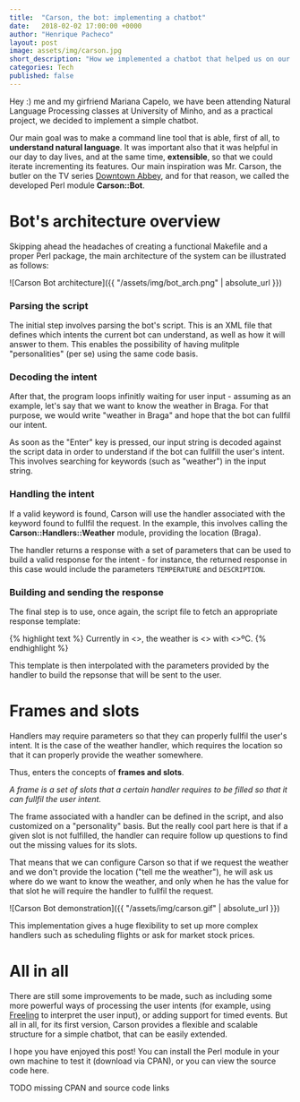 ```yaml
---
title:  "Carson, the bot: implementing a chatbot"
date:   2018-02-02 17:00:00 +0000
author: "Henrique Pacheco"
layout: post
image: assets/img/carson.jpg
short_description: "How we implemented a chatbot that helped us on our daily tasks."
categories: Tech
published: false
---
```



Hey :) me and my girfriend Mariana Capelo, we have been attending Natural Language Processing classes at University of Minho, and as a practical project, we decided to implement a simple chatbot.

Our main goal was to make a command line tool that is able, first of all, to **understand natural language**. It was important also that it was helpful in our day to day lives, and at the same time, **extensible**, so that we could iterate incrementing its features. Our main inspiration was Mr. Carson, the butler on the TV series [Downtown Abbey][freeling-link], and for that reason, we called the developed Perl module **Carson::Bot**.


# Bot's architecture overview

Skipping ahead the headaches of creating a functional Makefile and a proper Perl package, the main architecture of the system can be illustrated as follows:

![Carson Bot architecture]({{ "/assets/img/bot_arch.png" | absolute_url }})


### Parsing the script

The initial step involves parsing the bot's script. This is an XML file that defines which intents the current bot can understand, as well as how it will answer to them. This enables the possibility of having mulitple "personalities" (per se) using the same code basis.


### Decoding the intent

After that, the program loops infinitly waiting for user input - assuming as an example, let's say that we want to know the weather in Braga. For that purpose, we would write "weather in Braga" and hope that the bot can fullfil our intent.

As soon as the "Enter" key is pressed, our input string is decoded against the script data in order to understand if the bot can fullfill the user's intent. This involves searching for keywords (such as "weather") in the input string.


### Handling the intent

If a valid keyword is found, Carson will use the handler associated with the keyword found to fullfil the request. In the example, this involves calling the **Carson::Handlers::Weather** module, providing the location (Braga).

The handler returns a response with a set of parameters that can be used to build a valid response for the intent - for instance, the returned response in this case would include the parameters `TEMPERATURE` and `DESCRIPTION`.


### Building and sending the response

The final step is to use, once again, the script file to fetch an appropriate response template:

{% highlight text %}
Currently in <<LOCATION>>, the weather is <<DESCRIPTION>> with <<TEMPERATURE>>ºC.
{% endhighlight %}

This template is then interpolated with the parameters provided by the handler to build the repsonse that will be sent to the user.


# Frames and slots

Handlers may require parameters so that they can properly fullfil the user's intent. It is the case of the weather handler, which requires the location so that it can properly provide the weather somewhere.

Thus, enters the concepts of **frames and slots**.

*A frame is a set of slots that a certain handler requires to be filled so that it can fullfil the user intent.*

The frame associated with a handler can be defined in the script, and also customized on a "personality" basis. But the really cool part here is that if a given slot is not fulfilled, the handler can require follow up questions to find out the missing values for its slots.

That means that we can configure Carson so that if we request the weather and we don't provide the location ("tell me the weather"), he will ask us where do we want to know the weather, and only when he has the value for that slot he will require the handler to fullfil the request.

![Carson Bot demonstration]({{ "/assets/img/carson.gif" | absolute_url }})

This implementation gives a huge flexibility to set up more complex handlers such as scheduling flights or ask for market stock prices.


# All in all

There are still some improvements to be made, such as including some more powerful ways of processing the user intents (for example, using [Freeling][freeling-link] to interpret the user input), or adding support for timed events. But all in all, for its first version, Carson provides a flexible and scalable structure for a simple chatbot, that can be easily extended.

I hope you have enjoyed this post! You can install the Perl module in your own machine to test it (download via CPAN), or you can view the source code here.

TODO missing CPAN and source code links

[freeling-link]: http://nlp.lsi.upc.edu/freeling/node/1
[da-link]: http://www.imdb.com/title/tt1606375/